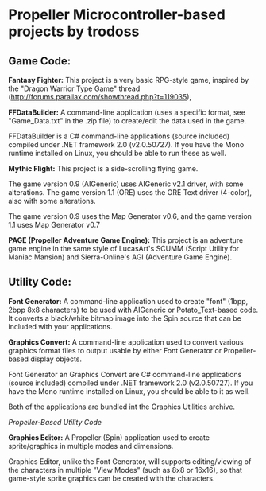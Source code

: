# Propeller Microcontroller-based projects by trodoss #

## Game Code: ##

**Fantasy Fighter:**
This project is a very basic RPG-style game, inspired by the "Dragon Warrior Type Game" thread (http://forums.parallax.com/showthread.php?t=119035),

**FFDataBuilder:**
A command-line application (uses a specific format, see "Game\_Data.txt" in the .zip file) to create/edit the data used in the game.

FFDataBuilder is a C# command-line applications (source included) compiled under .NET framework 2.0 (v2.0.50727). If you have the Mono runtime installed on Linux, you should be able to run these as well.


**Mythic Flight:**
This project is a side-scrolling flying game.

The game version 0.9 (AIGeneric) uses AIGeneric v2.1 driver, with some alterations.
The game version 1.1 (ORE) uses the ORE Text driver (4-color), also with some alterations.

The game version 0.9 uses the Map Generator v0.6, and the game version 1.1 uses Map Generator v0.7


**PAGE (Propeller Adventure Game Engine):**
This project is an adventure game engine in the same style of LucasArt's SCUMM (Script Utility for Maniac Mansion) and Sierra-Online's AGI (Adventure Game Engine).


## Utility Code: ##

**Font Generator:**
A command-line application used to create "font" (1bpp, 2bpp 8x8 characters) to be used with AIGeneric or Potato\_Text-based code. It converts a black/white bitmap image into the Spin source that can be included with your applications.

**Graphics Convert:**
A command-line application used to convert various graphics format files to output usable by either Font Generator or Propeller-based display objects.

Font Generator an Graphics Convert are C# command-line applications (source included) compiled under .NET framework 2.0 (v2.0.50727). If you have the Mono runtime installed on Linux, you should be able to it as well.

Both of the applications are bundled int the Graphics Utilities archive.


_Propeller-Based Utility Code_

**Graphics Editor:**
A Propeller (Spin) application used to create sprite/graphics in multiple modes and dimensions.

Graphics Editor, unlike the Font Generator, will supports editing/viewing of the characters in multiple "View Modes" (such as 8x8 or 16x16), so that game-style sprite graphics can be created with the characters.
